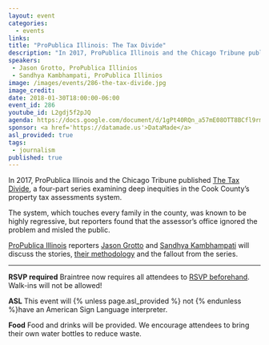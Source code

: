 ```yaml
---
layout: event
categories: 
  - events
links:
title: "ProPublica Illinois: The Tax Divide"
description: "In 2017, ProPublica Illinois and the Chicago Tribune published The Tax Divide, a four-part series examining deep inequities in the Cook County’s property tax assessments system.  ProPublica Illinois reporters Jason Grotto and Sandhya Kambhampati will discuss the stories, their methodology and the fallout from the series."
speakers:
 - Jason Grotto, ProPublica Illinios
 - Sandhya Kambhampati, ProPublica Illinios
image: /images/events/286-the-tax-divide.jpg
image_credit: 
date: 2018-01-30T18:00:00-06:00
event_id: 286
youtube_id: L2gdj5f2pJQ
agenda: https://docs.google.com/document/d/1gPt40RQn_a57mE08OTT8BCfl9rmluyx_VWuIfauf_J4/edit#
sponsor: <a href='https://datamade.us'>DataMade</a>
asl_provided: true
tags: 
 - journalism
published: true
---
```


In 2017, ProPublica Illinois and the Chicago Tribune published [The Tax Divide](https://features.propublica.org/the-tax-divide/cook-county-commercial-and-industrial-property-tax-assessments/), a four-part series examining deep inequities in the Cook County’s property tax assessments system. 

The system, which touches every family in the county, was known to be highly regressive, but reporters found that the assessor’s office ignored the problem and misled the public.

[ProPublica Illinois](https://www.propublica.org/illinois) reporters [Jason Grotto](https://twitter.com/jasongrotto) and [Sandhya Kambhampati](https://twitter.com/sandhya__k) will discuss the stories, [their methodology](https://projects.propublica.org/graphics/the-tax-divide-analysis) and the fallout from the series. 

---

**RSVP required** Braintree now requires all attendees to [RSVP beforehand](https://www.eventbrite.com/e/chi-hack-night-registration-41703945624). Walk-ins will not be allowed!

**ASL** This event will {% unless page.asl_provided %} not {% endunless %}have an American Sign Language interpreter.

**Food** Food and drinks will be provided. We encourage attendees to bring their own water bottles to reduce waste.